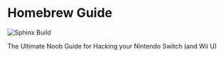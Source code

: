 # Homebrew Guide
![Sphinx Build](https://github.com/noahc3/Homebrew-Guide/workflows/Sphinx%20Build/badge.svg)

The Ultimate Noob Guide for Hacking your Nintendo Switch (and Wii U)
